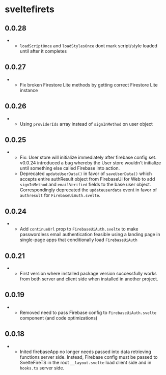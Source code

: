 # sveltefirets

## 0.0.28

- - `loadScriptOnce` and `loadStylesOnce` dont mark script/style loaded until after it completes

## 0.0.27

- - Fix broken Firestore Lite methods by getting correct Firestore Lite instance

## 0.0.26

- - Using `providerIds` array instead of `signInMethod` on user object
 
## 0.0.25

- - Fix: User store will initialize immediately after firebase config set. v0.0.24 introduced a bug whereby the User store wouldn't initialize until something else called Firebase into action.
  - Deprecated `updateUserData()` in favor of `saveUserData()` which accepts entire authResult object from FirebaseUi for Web to add `signInMethod` and `emailVerified` fields to the base user object. Correspondingly deprecated the `updateuserdata` event in favor of `authresult` for `FirebaseUiAuth.svelte`.

## 0.0.24

- - Add `continueUrl` prop to `FirebaseUiAuth.svelte` to make passwordless email authentication feasible using a landing page in single-page apps that conditionally load `FirebaseUiAuth` 

## 0.0.21

- - First version where installed package version successfully works from both server and client side when installed in another project.

## 0.0.19

- - Removed need to pass Firebase config to `FirebaseUiAuth.svelte` component (and code optimizations)

## 0.0.18

- - Inited firebaseApp no longer needs passed into data retrieving functions server side. Instead, Firebase config must be passed to SvelteFireTS in the root `__layout.svelte` load client side and in `hooks.ts` server side.